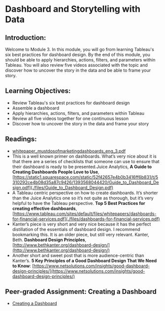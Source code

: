 # Dashboard and Storytelling with Data

## Introduction:
Welcome to Module 3. In this module, you will go from learning Tableau's six best practices for dashboard design. By the end of this module, you should be able to apply hierarchies, actions, filters, and parameters within Tableau. You will also review five videos associated with the topic and discover how to uncover the story in the data and be able to frame your story.

## Learning Objectives:
* Review Tableau's six best practices for dashboard design
* Assemble a dashboard
* Apply hierarchies, actions, filters, and parameters within Tableau
* Review all five videos together for one continuous lesson
* Discover how to uncover the story in the data and frame your story

## Readings:
* [whitepaper_mustdosofmarketingdashboards_eng_3.pdf](./files/whitepaper_mustdosofmarketingdashboards_eng_3.pdf)
* This is a well known primer on dashboards. What’s very nice about it is that there are a series of checklists that someone can use to ensure that their dashboard is ready to be presented.Juice Analytics, **A Guide to Creating Dashboards People Love to Use**, [https://static1.squarespace.com/static/52f42657e4b0b3416ff6b831/t/5310292ce4b08d35a87c9426/1393568044420/Guide_to_Dashboard_Design.pdf](./files/Guide_to_Dashboard_Design.pdf)
* A Tableau centric perspective on how to create dashboards. It’s shorter  than the Juice Analytics one so it’s not quite as thorough, but it’s very  helpful to have the Tableau perspective. **Top 5 Best Practices for creating effective dashboards**, [https://www.tableau.com/sites/default/files/whitepapers/dashboards-for-financial-services.pdf](./files/dashboards-for-financial-services.pdf)
* Kanter’s piece is very short and very nice because it has the perfect  distillation of the essentials of dashboard design. I recommend  bookmarking this. It is an older piece, but still very relevant. Kanter, Beth. **Dashboard Design Principles**, [http://www.bethkanter.org/dashboard-design/](http://www.bethkanter.org/dashboard-design/)
* Another short and sweet post that is more audience-centric than Kanter’s. **5 Key Principles of a Good Dashboard Design That We Need to Know**: [https://www.netsolutions.com/insights/good-dashboard-design-principles/](https://www.netsolutions.com/insights/good-dashboard-design-principles/)

## Peer-graded Assignment: Creating a Dashboard
* [Creating a Dashboard](./files/PGA_Creating_a_Dashboard.md)
